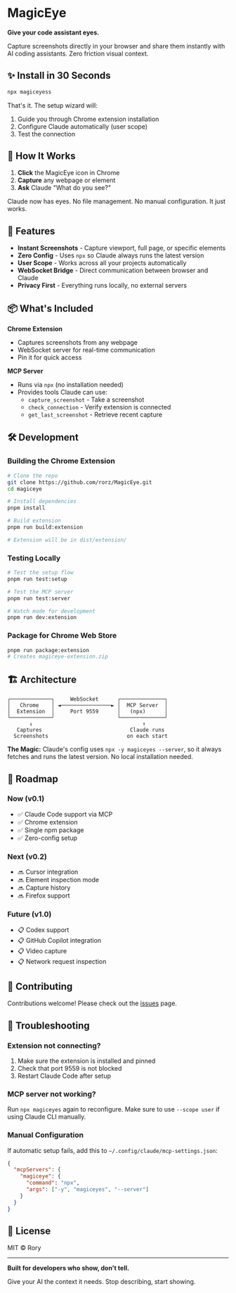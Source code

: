 # MagicEye

**Give your code assistant eyes.**

Capture screenshots directly in your browser and share them instantly with AI coding assistants. Zero friction visual context.

## ✨ Install in 30 Seconds

```bash
npx magiceyess
```

That's it. The setup wizard will:
1. Guide you through Chrome extension installation
2. Configure Claude automatically (user scope)
3. Test the connection

## 🎯 How It Works

1. **Click** the MagicEye icon in Chrome
2. **Capture** any webpage or element
3. **Ask** Claude "What do you see?"

Claude now has eyes. No file management. No manual configuration. It just works.

## 🚀 Features

- **Instant Screenshots** - Capture viewport, full page, or specific elements
- **Zero Config** - Uses `npx` so Claude always runs the latest version
- **User Scope** - Works across all your projects automatically
- **WebSocket Bridge** - Direct communication between browser and Claude
- **Privacy First** - Everything runs locally, no external servers

## 📦 What's Included

**Chrome Extension**
- Captures screenshots from any webpage
- WebSocket server for real-time communication
- Pin it for quick access

**MCP Server** 
- Runs via `npx` (no installation needed)
- Provides tools Claude can use:
  - `capture_screenshot` - Take a screenshot
  - `check_connection` - Verify extension is connected
  - `get_last_screenshot` - Retrieve recent capture

## 🛠️ Development

### Building the Chrome Extension

```bash
# Clone the repo
git clone https://github.com/rorz/MagicEye.git
cd magiceye

# Install dependencies
pnpm install

# Build extension
pnpm run build:extension

# Extension will be in dist/extension/
```

### Testing Locally

```bash
# Test the setup flow
pnpm run test:setup

# Test the MCP server
pnpm run test:server

# Watch mode for development
pnpm run dev:extension
```

### Package for Chrome Web Store

```bash
pnpm run package:extension
# Creates magiceye-extension.zip
```

## 🏗️ Architecture

```
┌─────────────┐     WebSocket      ┌──────────────┐
│   Chrome    │ ◄────────────────► │  MCP Server  │
│  Extension  │     Port 9559      │   (npx)      │
└─────────────┘                    └──────────────┘
       ↓                                   ↑
   Captures                            Claude runs
  Screenshots                         on each start
```

**The Magic:** Claude's config uses `npx -y magiceyes --server`, so it always fetches and runs the latest version. No local installation needed.

## 🚀 Roadmap

### Now (v0.1)
- ✅ Claude Code support via MCP
- ✅ Chrome extension
- ✅ Single npm package
- ✅ Zero-config setup

### Next (v0.2)
- 🔜 Cursor integration
- 🔜 Element inspection mode
- 🔜 Capture history
- 🔜 Firefox support

### Future (v1.0)
- 📋 Codex support
- 📋 GitHub Copilot integration
- 📋 Video capture
- 📋 Network request inspection

## 🤝 Contributing

Contributions welcome! Please check out the [issues](https://github.com/rorz/MagicEye/issues) page.

## 🔧 Troubleshooting

### Extension not connecting?
1. Make sure the extension is installed and pinned
2. Check that port 9559 is not blocked
3. Restart Claude Code after setup

### MCP server not working?
Run `npx magiceyes` again to reconfigure. Make sure to use `--scope user` if using Claude CLI manually.

### Manual Configuration
If automatic setup fails, add this to `~/.config/claude/mcp-settings.json`:
```json
{
  "mcpServers": {
    "magiceye": {
      "command": "npx",
      "args": ["-y", "magiceyes", "--server"]
    }
  }
}
```

## 📝 License

MIT © Rory

---

**Built for developers who show, don't tell.**

Give your AI the context it needs. Stop describing, start showing.
